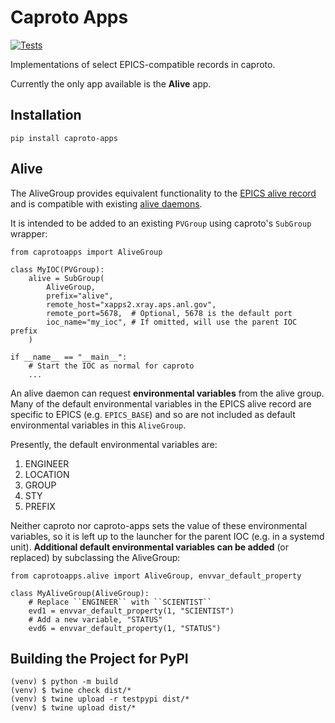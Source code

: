 # Caproto Apps

[![Tests](https://github.com/canismarko/caproto-apps/actions/workflows/ci.yml/badge.svg?branch=main)](https://github.com/canismarko/caproto-apps/actions/workflows/ci.yml)

Implementations of select EPICS-compatible records in caproto.

Currently the only app available is the **Alive** app.

## Installation

```
pip install caproto-apps
```

## Alive

The AliveGroup provides equivalent functionality to the
[EPICS alive record](http://epics-modules.github.io/alive/aliveRecord.html)
and is compatible with existing
[alive daemons](https://epics-alive-server.github.io/alive-overview.html).

It is intended to be added to an existing ``PVGroup`` using caproto's
``SubGroup`` wrapper:

```
from caprotoapps import AliveGroup

class MyIOC(PVGroup):
    alive = SubGroup(
        AliveGroup,
        prefix="alive",
        remote_host="xapps2.xray.aps.anl.gov",
        remote_port=5678,  # Optional, 5678 is the default port
        ioc_name="my_ioc", # If omitted, will use the parent IOC prefix
    )

if __name__ == "__main__":
    # Start the IOC as normal for caproto
    ...
```

An alive daemon can request **environmental variables** from the alive
group. Many of the default environmental variables in the EPICS alive
record are specific to EPICS (e.g. ``EPICS_BASE``) and so are not
included as default environmental variables in this ``AliveGroup``.

Presently, the default environmental variables are:

1. ENGINEER
2. LOCATION
3. GROUP
4. STY
5. PREFIX

Neither caproto nor caproto-apps sets the value of these environmental
variables, so it is left up to the launcher for the parent IOC
(e.g. in a systemd unit). **Additional default environmental variables
can be added** (or replaced) by subclassing the AliveGroup:

```
from caprotoapps.alive import AliveGroup, envvar_default_property

class MyAliveGroup(AliveGroup):
    # Replace ``ENGINEER`` with ``SCIENTIST``
    evd1 = envvar_default_property(1, "SCIENTIST")
    # Add a new variable, "STATUS"
    evd6 = envvar_default_property(1, "STATUS")

```

## Building the Project for PyPI

```
(venv) $ python -m build
(venv) $ twine check dist/*
(venv) $ twine upload -r testpypi dist/*
(venv) $ twine upload dist/*
```